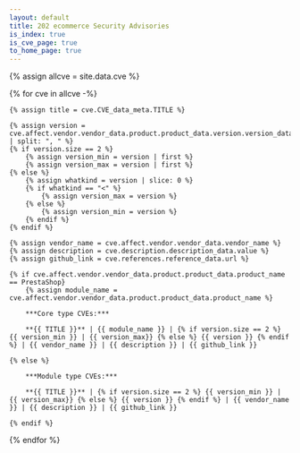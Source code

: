 ```yaml
---
layout: default
title: 202 ecommerce Security Advisories
is_index: true
is_cve_page: true
to_home_page: true
---
```


{% assign allcve = site.data.cve %}

{% for cve in allcve -%}

    {% assign title = cve.CVE_data_meta.TITLE %}

    {% assign version = cve.affect.vendor.vendor_data.product.product_data.version.version_data.version_value | split: ", " %}
    {% if version.size == 2 %}
        {% assign version_min = version | first %}
        {% assign version_max = version | first %}
    {% else %}
        {% assign whatkind = version | slice: 0 %}
        {% if whatkind == "<" %}
            {% assign version_max = version %}
        {% else %}
            {% assign version_min = version %}
        {% endif %}
    {% endif %}

    {% assign vendor_name = cve.affect.vendor.vendor_data.vendor_name %}
    {% assign description = cve.description.description_data.value %}
    {% assign github_link = cve.references.reference_data.url %}

    {% if cve.affect.vendor.vendor_data.product.product_data.product_name == PrestaShop}
        {% assign module_name = cve.affect.vendor.vendor_data.product.product_data.product_name %}

        ***Core type CVEs:***

        **{{ TITLE }}** | {{ module_name }} | {% if version.size == 2 %} {{ version_min }} | {{ version_max}} {% else %} {{ version }} {% endif %} | {{ vendor_name }} | {{ description }} | {{ github_link }}

    {% else %}

        ***Module type CVEs:***

        **{{ TITLE }}** | {% if version.size == 2 %} {{ version_min }} | {{ version_max}} {% else %} {{ version }} {% endif %} | {{ vendor_name }} | {{ description }} | {{ github_link }}

    {% endif %}

{% endfor %}

